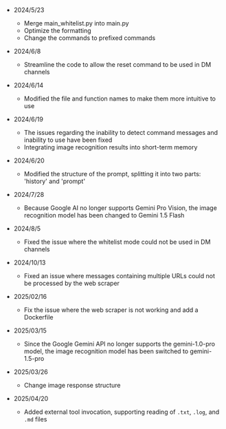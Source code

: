 - 2024/5/23
    - Merge main_whitelist.py into main.py
    - Optimize the formatting
    - Change the commands to prefixed commands

- 2024/6/8
    - Streamline the code to allow the reset command to be used in DM channels

- 2024/6/14
    - Modified the file and function names to make them more intuitive to use

- 2024/6/19
    - The issues regarding the inability to detect command messages and inability to use have been fixed
    - Integrating image recognition results into short-term memory

- 2024/6/20
    - Modified the structure of the prompt, splitting it into two parts: 'history' and 'prompt'

- 2024/7/28
    - Because Google AI no longer supports Gemini Pro Vision, the image recognition model has been changed to Gemini 1.5 Flash

- 2024/8/5
    - Fixed the issue where the whitelist mode could not be used in DM channels

- 2024/10/13
    - Fixed an issue where messages containing multiple URLs could not be processed by the web scraper

- 2025/02/16
    - Fix the issue where the web scraper is not working and add a Dockerfile

- 2025/03/15
    - Since the Google Gemini API no longer supports the gemini-1.0-pro model, the image recognition model has been switched to gemini-1.5-pro

- 2025/03/26
    - Change image response structure

- 2025/04/20  
    - Added external tool invocation, supporting reading of `.txt`, `.log`, and `.md` files